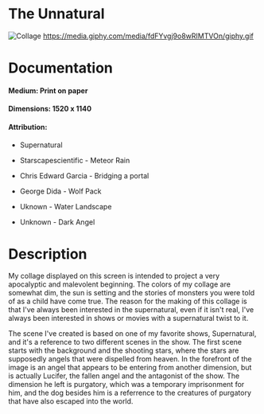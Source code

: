 # The Unnatural
![Collage](https://i.imgur.com/hhHSv4X.jpg)
https://media.giphy.com/media/fdFYvgj9o8wRIMTVOn/giphy.gif

# Documentation
#### Medium: Print on paper
#### Dimensions: 1520 x 1140

#### Attribution: 

+ Supernatural

+ Starscapescientific - Meteor Rain

+ Chris Edward Garcia - Bridging a portal

+ George Dida - Wolf Pack

+ Uknown - Water Landscape

+ Unknown - Dark Angel

# Description
My collage displayed on this screen is intended to project a very apocalyptic and malevolent beginning. The colors of my collage are somewhat dim, the sun is setting and the stories of monsters you were told of as a child have come true. The reason for the making of this collage is that I've always been interested in the supernatural, even if it isn't real, I've always been interested in shows or movies with a supernatural twist to it.

The scene I've created is based on one of my favorite shows, Supernatural, and it's a reference to two different scenes in the show. The first scene starts with the background and the shooting stars, where the stars are supposedly angels that were dispelled from heaven. In the forefront of the image is an angel that appears to be entering from another dimension, but is actually Lucifer, the fallen angel and the antagonist of the show. The dimension he left is purgatory, which was a temporary imprisonment for him, and the dog besides him is a referrence to the creatures of purgatory that have also escaped into the world. 
